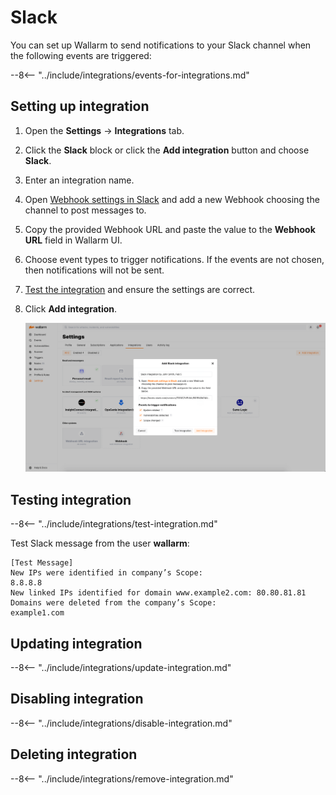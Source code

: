 # Slack

You can set up Wallarm to send notifications to your Slack channel when the following events are triggered:

--8<-- "../include/integrations/events-for-integrations.md"

## Setting up integration

1. Open the **Settings** → **Integrations** tab.
2. Click the **Slack** block or click the **Add integration** button and choose **Slack**.
3. Enter an integration name.
4. Open [Webhook settings in Slack](https://my.slack.com/services/new/incoming-webhook/) and add a new Webhook choosing the channel to post messages to.
5. Copy the provided Webhook URL and paste the value to the **Webhook URL** field in Wallarm UI.
6. Choose event types to trigger notifications. If the events are not chosen, then notifications will not be sent.
7. [Test the integration](#testing-integration) and ensure the settings are correct.
8. Click **Add integration**.

      ![!Slack integration](../../../images/user-guides/settings/integrations/add-slack-integration.png)

## Testing integration

--8<-- "../include/integrations/test-integration.md"

Test Slack message from the user **wallarm**:

```
[Test Message]
New IPs were identified in company’s Scope:
8.8.8.8
New linked IPs identified for domain www.example2.com: 80.80.81.81
Domains were deleted from the company’s Scope:
example1.com
```

## Updating integration

--8<-- "../include/integrations/update-integration.md"

## Disabling integration

--8<-- "../include/integrations/disable-integration.md"

## Deleting integration

--8<-- "../include/integrations/remove-integration.md"
